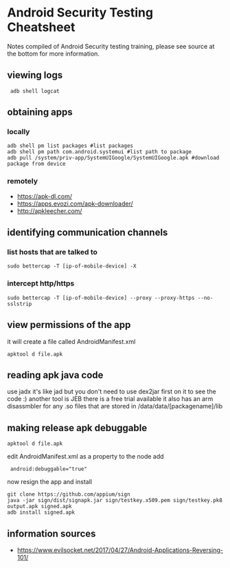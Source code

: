 # Android Security Testing Cheatsheet
Notes compiled of Android Security testing training, please see source at the bottom for more information.

## viewing logs
```
 adb shell logcat
 ```
 
 ## obtaining apps
 ### locally
 ```
 adb shell pm list packages #list packages
 adb shell pm path com.android.systemui #list path to package
 adb pull /system/priv-app/SystemUIGoogle/SystemUIGoogle.apk #download package from device
 ```
 
 ### remotely
 * https://apk-dl.com/
 * https://apps.evozi.com/apk-downloader/
 * http://apkleecher.com/
 
 ## identifying communication channels
 ### list hosts that are talked to
 ```
 sudo bettercap -T [ip-of-mobile-device] -X
 ```
 
 ### intercept http/https
 ```
 sudo bettercap -T [ip-of-mobile-device] --proxy --proxy-https --no-sslstrip
```

## view permissions of the app
it will create a file called AndroidManifest.xml
```
apktool d file.apk
```

## reading apk java code
use jadx it's like jad but you don't need to use dex2jar first on it to see the code :)
another tool is JEB there is a free trial available it also has an arm disassmbler for any .so files that are stored in /data/data/[packagename]/lib

## making release apk debuggable
```
apktool d file.apk
```

edit AndroidManifest.xml as a property to the <application> node add 
```
 android:debuggable="true"
 ```
 now resign the app and install
 ```
 git clone https://github.com/appium/sign
java -jar sign/dist/signapk.jar sign/testkey.x509.pem sign/testkey.pk8 output.apk signed.apk
adb install signed.apk
```

## information sources
* https://www.evilsocket.net/2017/04/27/Android-Applications-Reversing-101/

